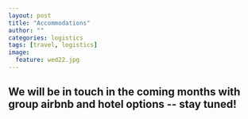 ```yaml
---
layout: post
title: "Accommodations"
author: ""
categories: logistics
tags: [travel, logistics]
image:
  feature: wed22.jpg
---
```


## We will be in touch in the coming months with group airbnb and hotel options -- stay tuned!
